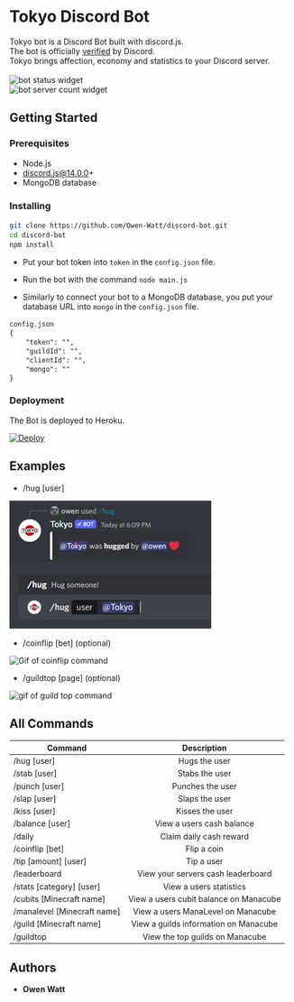 # Tokyo Discord Bot
Tokyo bot is a Discord Bot built with discord.js.\
The bot is officially [verified](https://support.discord.com/hc/en-us/articles/1500006788922-Bot-Verification-FAQ-for-Parents-Legal-Guardians-and-Other-Sponsors) by Discord. \
Tokyo brings affection, economy and statistics to your Discord server.\
\
<img alt="bot status widget" src="https://top.gg/api/widget/status/795289659579957268.svg"> \
<img alt="bot server count widget" src="https://top.gg/api/widget/servers/795289659579957268.svg">
## Getting Started

### Prerequisites
- Node.js 
- discord.js@14.0.0+
- MongoDB database

### Installing
```sh
git clone https://github.com/Owen-Watt/discord-bot.git
cd discord-bot
npm install
```
- Put your bot token into ```token``` in the ```config.json``` file.
- Run the bot with the command ```node main.js```

- Similarly to connect your bot to a MongoDB database, you put your database URL into ```mongo``` in the ```config.json``` file. 

```
config.json
{
    "token": "",
    "guildId": "",
    "clientId": "",
    "mongo": ""
}
```

### Deployment
The Bot is deployed to Heroku.

[![Deploy](https://www.herokucdn.com/deploy/button.svg)](https://heroku.com/deploy)

## Examples
- /hug [user]

![Image of hug command](/images/hug.PNG)

- /coinflip [bet] (optional)

![Gif of coinflip command](https://gyazo.com/883c6c263fa99d75dc058cbc93f7b095.gif)

- /guildtop [page] (optional)

![gif of guild top command](https://gyazo.com/a54934fc441dcaa113f20717462ca3aa.gif)


## All Commands

| Command  | Description |
| ------------- |:-------------:|
| /hug [user]     | Hugs the user     |
| /stab [user]      | Stabs the user     |
| /punch [user]     | Punches the user     |
| /slap [user]     | Slaps the user     |
| /kiss [user]      | Kisses the user     |
| /balance [user]     | View a users cash balance    |
| /daily      | Claim daily cash reward     |
| /coinflip [bet]      | Flip a coin     |
| /tip [amount] [user]     | Tip a user    |
| /leaderboard      | View your servers cash leaderboard     |
| /stats [category] [user]     | View a users statistics    |
| /cubits [Minecraft name]    | View a users cubit balance on Manacube  |
| /manalevel [Minecraft name]    | View a users ManaLevel on Manacube  |
| /guild [Minecraft name]    | View a guilds information on Manacube  |
| /guildtop    | View the top guilds on Manacube  |
## Authors
- **Owen Watt**